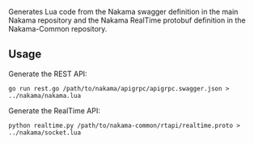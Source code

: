 Generates Lua code from the Nakama swagger definition in the main Nakama repository and the Nakama RealTime protobuf definition in the Nakama-Common repository.

## Usage

Generate the REST API:

```shell
go run rest.go /path/to/nakama/apigrpc/apigrpc.swagger.json > ../nakama/nakama.lua
```

Generate the RealTime API:

```shell
python realtime.py /path/to/nakama-common/rtapi/realtime.proto > ../nakama/socket.lua
```
